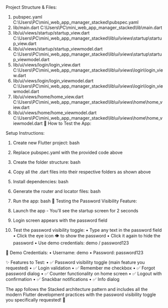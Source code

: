 Project Structure & Files:

1. pubspec.yaml
C:\Users\PC\mini_web_app_manager_stacked\pubspec.yaml
2. lib/main.dart
C:\Users\PC\mini_web_app_manager_stacked\lib\main.dart
4. lib/ui/views/startup/startup_view.dart
C:\Users\PC\mini_web_app_manager_stacked\lib\ui\views\startup\startup_view.dart
5. lib/ui/views/startup/startup_viewmodel.dart
C:\Users\PC\mini_web_app_manager_stacked\lib\ui\views\startup\startup_viewmodel.dart
6. lib/ui/views/login/login_view.dart
C:\Users\PC\mini_web_app_manager_stacked\lib\ui\views\login\login_view.dart
7. lib/ui/views/login/login_viewmodel.dart
C:\Users\PC\mini_web_app_manager_stacked\lib\ui\views\login\login_viewmodel.dart
8. lib/ui/views/home/home_view.dart
C:\Users\PC\mini_web_app_manager_stacked\lib\ui\views\home\home_view.dart
9. lib/ui/views/home/home_viewmodel.dart
C:\Users\PC\mini_web_app_manager_stacked\lib\ui\views\home\home_viewmodel.dart
🚀 How to Test the App:

Setup Instructions:

1. Create new Flutter project:
bash
2. Replace pubspec.yaml with the provided code above
3. Create the folder structure:
bash
4. Copy all the .dart files into their respective folders as shown above
5. Install dependencies:
bash
6. Generate the router and locator files:
bash
7. Run the app:
bash
🔐 Testing the Password Visibility Feature:

1. Launch the app - You'll see the startup screen for 2 seconds
2. Login screen appears with the password field
3. Test the password visibility toggle:
•  Type any text in the password field
•  Click the eye icon 👁️ to show the password
•  Click it again to hide the password
•  Use demo credentials: demo / password123

🎯 Demo Credentials:
•  Username: demo
•  Password: password123

✨ Features to Test:
•  ✅ Password visibility toggle (main feature you requested)
•  ✅ Login validation 
•  ✅ Remember me checkbox
•  ✅ Forgot password dialog
•  ✅ Counter functionality on home screen
•  ✅ Logout with confirmation
•  ✅ Snackbar notifications
•  ✅ Info dialog

The app follows the Stacked architecture pattern and includes all the modern Flutter development practices with the password visibility toggle you specifically requested! 🎉
